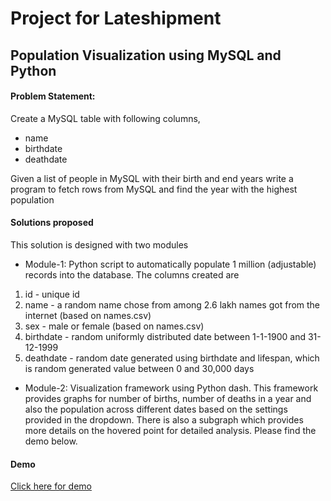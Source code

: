 # Project for Lateshipment
## Population Visualization using MySQL and Python

#### Problem Statement:
Create a MySQL table with following columns,
 * name
 * birthdate
 * deathdate

Given a list of people in MySQL with their birth and end years write a program to fetch rows from MySQL and find the year with the highest population

#### Solutions proposed
 This solution is designed with two modules
  * Module-1: Python script to automatically populate 1 million (adjustable) records into the database. The columns created are
   1. id - unique id
   2. name - a random name chose from among 2.6 lakh names got from the internet (based on names.csv)
   3. sex - male or female (based on names.csv)
   4. birthdate - random uniformly distributed date between 1-1-1900 and 31-12-1999
   5. deathdate - random date generated using birthdate and lifespan, which is random generated value between 0 and 30,000 days

  * Module-2: Visualization framework using Python dash. This framework provides graphs for number of births, number of deaths in a year and also the population across different dates based on the settings provided in the dropdown. There is also a subgraph which provides more details on the hovered point for detailed analysis. Please find the demo below.

#### Demo
[Click here for demo](https://www.youtube.com/watch?v=4WwjekbILZI&feature=youtu.be)
